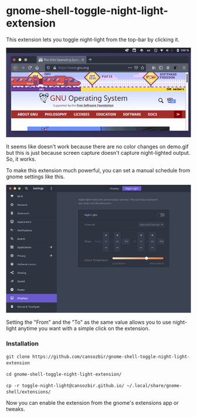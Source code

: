 # gnome-shell-toggle-night-light-extension
This extension lets you toggle night-light from the top-bar by clicking it.

![demo](demo.gif)

It seems like doesn't work because there are no color changes on demo.gif but this is just because screen capture doesn't capture night-lighted output. So, it works.

To make this extension much powerful, you can set a manual schedule from gnome settings like this.

![settings](settings.png)

Setting the "From" and the "To" as the same value allows you to use night-light anytime you want with a simple click on the extension.

### Installation

```git clone https://github.com/cansozbir/gnome-shell-toggle-night-light-extension```

```cd gnome-shell-toggle-night-light-extension/```

```cp -r toggle-night-light@cansozbir.github.io/ ~/.local/share/gnome-shell/extensions/```

Now you can enable the extension from the gnome's extensions app or tweaks.